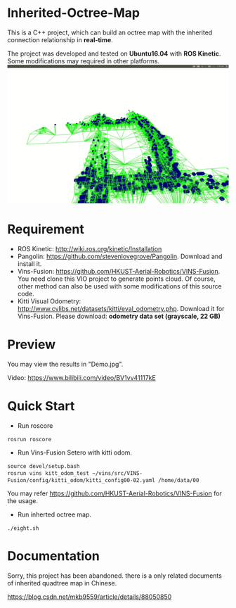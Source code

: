 # Inherited-Octree-Map
This is a C++ project, which can build an octree map with the inherited connection relationship in **real-time**.

The project was developed and tested on **Ubuntu16.04** with **ROS Kinetic**. Some modifications may required in other platforms.
![image](https://github.com/mkb9559/Inherited-Octree-Map/blob/main/Demo.jpg)

# Requirement
 - ROS Kinetic: http://wiki.ros.org/kinetic/Installation
 - Pangolin: https://github.com/stevenlovegrove/Pangolin. Download and install it.
 - Vins-Fusion: https://github.com/HKUST-Aerial-Robotics/VINS-Fusion. You need clone this VIO project to generate points cloud. Of course, other method can also be used with some modifications of this source code.
 - Kitti Visual Odometry: http://www.cvlibs.net/datasets/kitti/eval_odometry.php. Download it for Vins-Fusion. Please download: **odometry data set (grayscale, 22 GB)**


# Preview
You may view the results in "Demo.jpg".

Video: https://www.bilibili.com/video/BV1vv41117kE

# Quick Start
 - Run roscore
 ```
 rosrun roscore
 ```
 - Run Vins-Fusion Setero with kitti odom.
 ```
 source devel/setup.bash
 rosrun vins kitt_odom_test ~/vins/src/VINS-Fusion/config/kitti_odom/kitti_config00-02.yaml /home/data/00
 ```
 You may refer https://github.com/HKUST-Aerial-Robotics/VINS-Fusion for the usage.
 - Run inherted octree map.
 ```
 ./eight.sh
 ```

# Documentation
Sorry, this project has been abandoned. there is a only related documents of inherited quadtree map in Chinese.

https://blog.csdn.net/mkb9559/article/details/88050850

